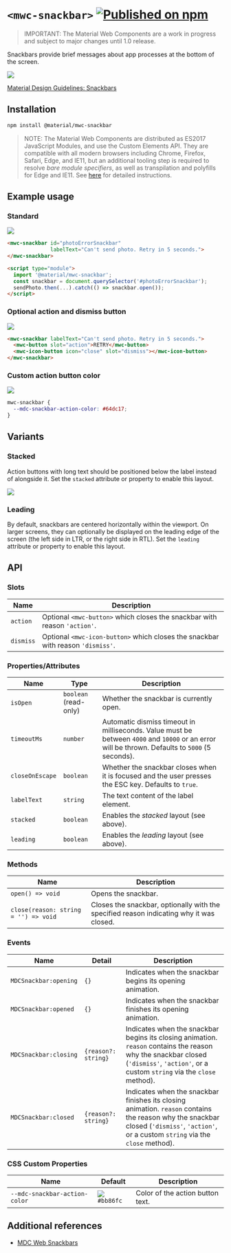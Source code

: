 # `<mwc-snackbar>` [![Published on npm](https://img.shields.io/npm/v/@material/mwc-snackbar.svg)](https://www.npmjs.com/package/@material/mwc-snackbar)

> IMPORTANT: The Material Web Components are a work in progress and subject to
> major changes until 1.0 release.

Snackbars provide brief messages about app processes at the bottom of the
screen.

![](images/action_button.png)

[Material Design Guidelines: Snackbars](https://material.io/design/components/snackbars.html)

## Installation

```sh
npm install @material/mwc-snackbar
```

> NOTE: The Material Web Components are distributed as ES2017 JavaScript
> Modules, and use the Custom Elements API. They are compatible with all modern
> browsers including Chrome, Firefox, Safari, Edge, and IE11, but an additional
> tooling step is required to resolve *bare module specifiers*, as well as
> transpilation and polyfills for Edge and IE11. See
> [here](https://github.com/material-components/material-components-web-components#quick-start)
> for detailed instructions.

## Example usage

### Standard

![](images/standard.png)

```html
<mwc-snackbar id="photoErrorSnackbar"
              labelText="Can't send photo. Retry in 5 seconds.">
</mwc-snackbar>

<script type="module">
  import '@material/mwc-snackbar';
  const snackbar = document.querySelector('#photoErrorSnackbar');
  sendPhoto.then(...).catch(() => snackbar.open());
</script>
```

### Optional action and dismiss button

![](images/action_and_dismiss.png)

```html
<mwc-snackbar labelText="Can't send photo. Retry in 5 seconds.">
  <mwc-button slot="action">RETRY</mwc-button>
  <mwc-icon-button icon="close" slot="dismiss"></mwc-icon-button>
</mwc-snackbar>
```

### Custom action button color

![](images/custom_action_color.png)

```css
mwc-snackbar {
  --mdc-snackbar-action-color: #64dc17;
}
```

## Variants

### Stacked

Action buttons with long text should be positioned below the label instead of
alongside it. Set the `stacked` attribute or property to enable this layout.

![](images/stacked.png)

### Leading

By default, snackbars are centered horizontally within the viewport. On larger
screens, they can optionally be displayed on the leading edge of the screen
(the left side in LTR, or the right side in RTL). Set the `leading`
attribute or property to enable this layout.

## API

### Slots

| Name      | Description
| --------- | -----------
| `action`  | Optional `<mwc-button>` which closes the snackbar with reason `'action'`.
| `dismiss` | Optional `<mwc-icon-button>` which closes the snackbar with reason `'dismiss'`.

### Properties/Attributes

| Name                | Type                  | Description
| ------------------- | --------------------- |------------
| `isOpen`            | `boolean` (read-only) | Whether the snackbar is currently open.
| `timeoutMs`         | `number`              | Automatic dismiss timeout in milliseconds. Value must be between `4000` and `10000` or an error will be thrown. Defaults to `5000` (5 seconds).
| `closeOnEscape`     | `boolean`             | Whether the snackbar closes when it is focused and the user presses the ESC key. Defaults to `true`.
| `labelText`         | `string`              | The text content of the label element.
| `stacked`           | `boolean`             | Enables the *stacked* layout (see above).
| `leading`           | `boolean`             | Enables the *leading* layout (see above).

### Methods

| Name     | Description
| -------- | -------------
| `open() => void`   | Opens the snackbar.
| `close(reason: string = '') => void` | Closes the snackbar, optionally with the specified reason indicating why it was closed.

### Events

| Name                  | Detail              | Description
| --------------------- | ------------------- | -----------
| `MDCSnackbar:opening` | `{}`                | Indicates when the snackbar begins its opening animation.
| `MDCSnackbar:opened`  | `{}`                | Indicates when the snackbar finishes its opening animation.
| `MDCSnackbar:closing` | `{reason?: string}` | Indicates when the snackbar begins its closing animation. `reason` contains the reason why the snackbar closed (`'dismiss'`, `'action'`, or a custom `string` via the `close` method).
| `MDCSnackbar:closed`  | `{reason?: string}` | Indicates when the snackbar finishes its closing animation. `reason` contains the reason why the snackbar closed (`'dismiss'`, `'action'`, or a custom `string` via the `close` method).

### CSS Custom Properties

| Name                          | Default | Description
| ----------------------------- | ------- |------------
| `--mdc-snackbar-action-color` | ![](images/color_bb86fc.png) `#bb86fc` | Color of the action button text.

## Additional references

- [MDC Web Snackbars](https://material.io/develop/web/components/snackbars/)
